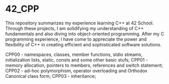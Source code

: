# 42_CPP
This repository summarizes my experience learning C++ at 42 School.
Through these projects, I am solidifying my understanding of C++ fundamentals and also diving into object-oriented programming.
After my C programming experience, I have come to appreciate the power and flexibility of C++ in creating efficient and sophisticated software solutions.

CPP00 - namespaces, classes, member functions, stdio streams, initialization lists, static, consts and some other basic stufs;
CPP01 - memory allocation, pointers to members, references and switch statement;
CPP02 - ad-hoc polymorphism, operator overloading and Orthodox Canonical class form;
CPP03 - inheritance;
